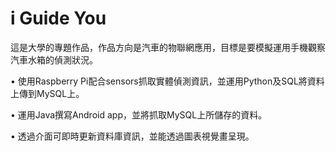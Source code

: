 # i Guide You

這是大學的專題作品，作品方向是汽車的物聯網應用，目標是要模擬運用手機觀察汽車水箱的偵測狀況。


• 使用Raspberry Pi配合sensors抓取實體偵測資訊，並運用Python及SQL將資料上傳到MySQL上。


• 運用Java撰寫Android app，並將抓取MySQL上所儲存的資料。


• 透過介面可即時更新資料庫資訊，並能透過圖表視覺畫呈現。

